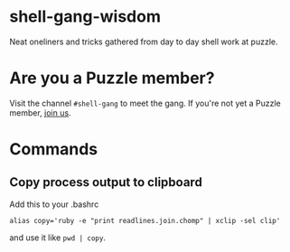# shell-gang-wisdom

Neat oneliners and tricks gathered from day to day shell work at puzzle.

# Are you a Puzzle member?

Visit the channel `#shell-gang` to meet the gang. If you're not yet a Puzzle member, [join us](https://www.puzzle.ch/de/ueber-uns/stellen).

# Commands

## Copy process output to clipboard

Add this to your .bashrc

    alias copy='ruby -e "print readlines.join.chomp" | xclip -sel clip'
    
and use it like `pwd | copy`.
